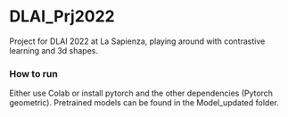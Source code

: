 # DLAI_Prj2022
Project for DLAI 2022 at La Sapienza, playing around with contrastive learning and 3d shapes. 

### How to run

Either use Colab or install pytorch and the other dependencies (Pytorch geometric). Pretrained models can be found in the Model_updated folder.
